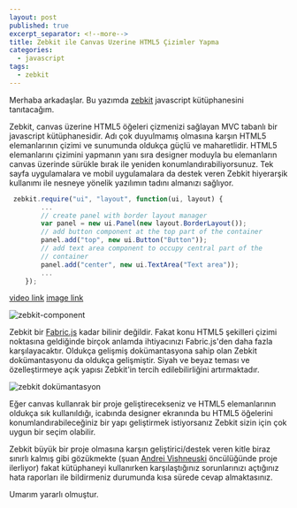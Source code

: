 ```yaml
---
layout: post
published: true
excerpt_separator: <!--more-->
title: Zebkit ile Canvas Uzerine HTML5 Çizimler Yapma
categories:
  - javascript
tags:
  - zebkit
---
```

Merhaba arkadaşlar. Bu yazımda [zebkit](http://www.zebkit.org) javascript kütüphanesini tanıtacağım. 

Zebkit, canvas üzerine HTML5 öğeleri çizmenizi sağlayan MVC tabanlı bir javascript kütüphanesidir. Adı çok duyulmamış olmasına karşın HTML5 elemanlarının çizimi ve sunumunda oldukça güçlü ve maharetlidir. HTML5 elemanlarını çizimini yapmanın yanı sıra designer moduyla bu elemanların canvas üzerinde sürükle bırak ile yeniden konumlandırabiliyorsunuz. Tek sayfa uygulamalara ve mobil uygulamalara da destek veren Zebkit hiyerarşik kullanımı ile nesneye yönelik yazılımın tadını almanızı sağlıyor.  

```js
 zebkit.require("ui", "layout", function(ui, layout) {
        ...
        // create panel with border layout manager
        var panel = new ui.Panel(new layout.BorderLayout());
        // add button component at the top part of the container
        panel.add("top", new ui.Button("Button"));
        // add text area component to occupy central part of the 
        // container
        panel.add("center", new ui.TextArea("Text area"));
        ...
    });
```

[video link](https://youtu.be/iWowJBRMtpc?t=90s)
[image link](![zebkit-component]({{site.baseurl}}/assets/media/zebkit-component.PNG))

![zebkit-component]({{site.baseurl}}/assets/media/zebkit-component.PNG)

Zebkit bir [Fabric.js](http://fabricjs.com/) kadar bilinir değildir. Fakat konu HTML5 şekilleri çizimi noktasına geldiğinde birçok anlamda ihtiyacınızı Fabric.js'den daha fazla karşılayacaktır. Oldukça gelişmiş dokümantasyona sahip olan Zebkit dokümantasyonu da oldukça gelişmiştir. Siyah ve beyaz teması ve özelleştirmeye açık yapısı Zebkit'in tercih edilebilirliğini artırmaktadır.

![zebkit dokümantasyon](http://www.zebkit.org/light/public/images/api-light.png?400x400)

Eğer canvas kullanrak bir proje geliştirecekseniz ve HTML5 elemanlarının oldukça sık kullanıldığı, icabında designer ekranında bu HTML5 öğelerini konumlandırabileceğiniz bir yapı geliştirmek istiyorsanız Zebkit sizin için çok uygun bir seçim olabilir. 

Zebkit büyük bir proje olmasına karşın geliştirici/destek veren kitle biraz sınırlı kalmış gibi gözükmekte (şuan [Andrei Vishneuski](https://github.com/barmalei/zebkit) öncülüğünde proje ilerliyor) fakat kütüphaneyi kullanırken karşılaştığınız sorunlarınızı açtığınız hata raporları ile bildirmeniz durumunda kısa sürede cevap almaktasınız. 

Umarım yararlı olmuştur.

